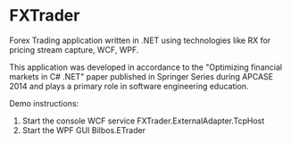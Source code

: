 # FXTrader
Forex Trading application written in .NET using technologies like RX for pricing stream capture, WCF, WPF.

This application was developed in accordance to the "Optimizing financial markets in C# .NET" paper published in Springer Series during APCASE 2014 and plays a primary role in software engineering education.

Demo instructions:
1. Start the console WCF service FXTrader.ExternalAdapter.TcpHost
2. Start the WPF GUI Bilbos.ETrader
